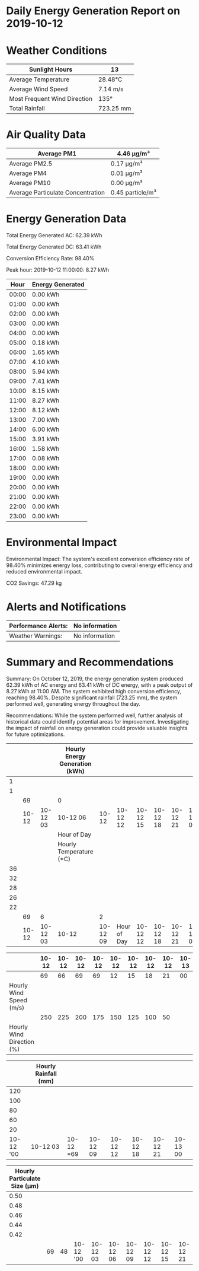 # Daily Energy Generation Report on 2019-10-12

# Weather Conditions

|Sunlight Hours|13|
|---|---|
|Average Temperature|28.48°C|
|Average Wind Speed|7.14 m/s|
|Most Frequent Wind Direction|135°|
|Total Rainfall|723.25 mm|

# Air Quality Data

|Average PM1|4.46 μg/m³|
|---|---|
|Average PM2.5|0.17 μg/m³|
|Average PM4|0.01 μg/m³|
|Average PM10|0.00 μg/m³|
|Average Particulate Concentration|0.45 particle/m³|

# Energy Generation Data

Total Energy Generated AC: 62.39 kWh

Total Energy Generated DC: 63.41 kWh

Conversion Efficiency Rate: 98.40%

Peak hour: 2019-10-12 11:00:00: 8.27 kWh

|Hour|Energy Generated|
|---|---|
|00:00|0.00 kWh|
|01:00|0.00 kWh|
|02:00|0.00 kWh|
|03:00|0.00 kWh|
|04:00|0.00 kWh|
|05:00|0.18 kWh|
|06:00|1.65 kWh|
|07:00|4.10 kWh|
|08:00|5.94 kWh|
|09:00|7.41 kWh|
|10:00|8.15 kWh|
|11:00|8.27 kWh|
|12:00|8.12 kWh|
|13:00|7.00 kWh|
|14:00|6.00 kWh|
|15:00|3.91 kWh|
|16:00|1.58 kWh|
|17:00|0.08 kWh|
|18:00|0.00 kWh|
|19:00|0.00 kWh|
|20:00|0.00 kWh|
|21:00|0.00 kWh|
|22:00|0.00 kWh|
|23:00|0.00 kWh|

# Environmental Impact

Environmental Impact: The system's excellent conversion efficiency rate of 98.40% minimizes energy loss, contributing to overall energy efficiency and reduced environmental impact.

CO2 Savings: 47.29 kg

# Alerts and Notifications

|Performance Alerts:|No information|
|---|---|
|Weather Warnings:|No information|

# Summary and Recommendations

Summary: On October 12, 2019, the energy generation system produced 62.39 kWh of AC energy and 63.41 kWh of DC energy, with a peak output of 8.27 kWh at 11:00 AM. The system exhibited high conversion efficiency, reaching 98.40%. Despite significant rainfall (723.25 mm), the system performed well, generating energy throughout the day.

Recommendations: While the system performed well, further analysis of historical data could identify potential areas for improvement. Investigating the impact of rainfall on energy generation could provide valuable insights for future optimizations.

| | | |Hourly Energy Generation (kWh)| | | | | | |
|---|---|---|---|---|---|---|---|---|---|
|1| | | | | | | | | |
|1| | | | | | | | | |
| |69| |0| | | | | | |
| |10-12|10-12 03|10-12 06|10-12|10-12 12|10-12 15|10-12 18|10-12 21|10-13 00|
| | | |Hour of Day| | | | | | |
| | | |Hourly Temperature (*C)| | | | | | |
|36| | | | | | | | | |
|32| | | | | | | | | |
|28| | | | | | | | | |
|26| | | | | | | | | |
|22| | | | | | | | | |
| |69|6| |2| | | | | |
| |10-12|10-12 03|10-12|10-12 09|Hour of Day|10-12 12|10-12 18|10-12 21|10-13 00|

| |10-12|10-12|10-12|10-12|10-12|10-12|10-12|10-12|10-13|
|---|---|---|---|---|---|---|---|---|---|
| |69|66|69|69|12|15|18|21|00|
|Hourly Wind Speed (m/s)| | | | | | | | | |
| |250|225|200|175|150|125|100|50| |
|Hourly Wind Direction (%)| | | | | | | | | |

| |Hourly Rainfall (mm)| | | | | | |
|---|---|---|---|---|---|---|---|
|120| | | | | | | |
|100| | | | | | | |
|80| | | | | | | |
|60| | | | | | | |
|20| | | | | | | |
|10-12 '00|10-12 03|10-12 =69|10-12 09|10-12 12|10-12 18|10-12 21|10-13 00|

|Hourly Particulate Size (µm)| | | | | | | | | | |
|---|---|---|---|---|---|---|---|---|---|---|
|0.50| | | | | | | | | | |
|0.48| | | | | | | | | | |
|0.46| | | | | | | | | | |
|0.44| | | | | | | | | | |
|0.42| | | | | | | | | | |
| |69|48|10-12 '00|10-12 03|10-12 06|10-12 09|10-12 12|10-12 15|10-12 21|10-13 00|